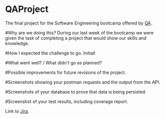 # QAProject

The final project for the Software Engineering bootcamp offered by [QA].

#Why are we doing this?
During our last week of the bootcamp we were given the task of completing a project that would show our skills and knowledge.

#How I expected the challenge to go.
Initiall

#What went well? / What didn't go as planned?

#Possible improvements for future revisions of the project.

#Screenshots showing your postman requests and the output from the API.

#Screenshots of your database to prove that data is being persisted.

#Screenshot of your test results, including coverage report.

Link to [Jira].

[Jira]:https://chriscarrqaproject.atlassian.net/jira/software/projects/QP/boards/1/backlog?selectedIssue=QP-11

[QA]:https://www.qa.com/?infinity=ict2~net~gaw~cmp~304720400~ag~22935596960~ar~547382852879~kw~qa~mt~e~acr~5452266887&infinity=ict2~net~gaw~ar~547382852879~kw~qa~mt~e~cmp~Brand-Search-Exact-CD~ag~QA%20-%20Exact&utm_term=qa&utm_campaign=Brand-Search-Exact-CD&utm_source=adwords&utm_medium=ppc&hsa_acc=5452266887&hsa_cam=304720400&hsa_grp=22935596960&hsa_ad=547382852879&hsa_src=g&hsa_tgt=aud-301809821016:kwd-27562141&hsa_kw=qa&hsa_mt=e&hsa_net=adwords&hsa_ver=3&gclid=Cj0KCQjw0oyYBhDGARIsAMZEuMvA7-mltmH8TsjldjIvGIRB2uCyk1y8CCXkXzrHYqnQwGPF03SwF-kaAtHSEALw_wcB

